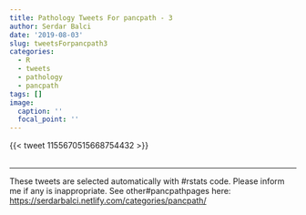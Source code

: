 ```yaml
---
title: Pathology Tweets For pancpath - 3
author: Serdar Balci
date: '2019-08-03'
slug: tweetsForpancpath3
categories:
  - R
  - tweets
  - pathology
  - pancpath
tags: []
image:
  caption: ''
  focal_point: ''
---
```



{{< tweet 1155670515668754432 >}}
<br>
<br>
<hr>


These tweets are selected automatically with #rstats code. Please inform me if any is inappropriate.
See other#pancpathpages here: https://serdarbalci.netlify.com/categories/pancpath/
